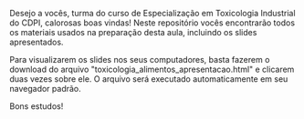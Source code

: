 Desejo a vocês, turma do curso de Especialização em Toxicologia Industrial do CDPI, calorosas boas vindas!
Neste repositório vocês encontrarão todos os materiais usados na preparação desta aula, incluindo os slides apresentados.

Para visualizarem os slides nos seus computadores, basta fazerem o download do arquivo "toxicologia_alimentos_apresentacao.html" e clicarem duas vezes sobre ele. O arquivo será executado automaticamente em seu navegador padrão.

Bons estudos!
